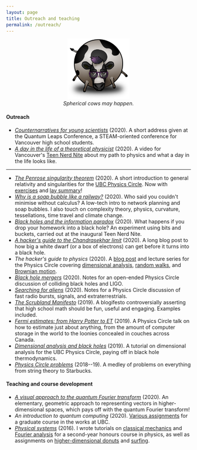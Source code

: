 ```yaml
---
layout: page
title: Outreach and teaching
permalink: /outreach/
---
```



<!--I think science is a great way to get to know the world, and a -->
<!--beautiful thing to share! I list some of my outreach and teaching -->
<!--efforts below. -->

<figure>
    <div style="text-align:center"><img src ="/images/cow.png" width="40%" />
    <figcaption><i>Spherical cows may happen.</i></figcaption>
	</div>
</figure>

#### Outreach

- [*Counternarratives for young scientists*](https://hapax.github.io/assets/reality) (2020). A
  short address given at the Quantum Leaps Conference, a
  STEAM-oriented conference for Vancouver high school students.
- [*A day in the life of a theoretical physicist*](https://www.youtube.com/watch?v=brS_7DUmFRk)
(2020). A video for Vancouver's
[Teen Nerd Nite](https://teennerdnite.wordpress.com/) about my path to
physics and what a day in the life looks like.

---

- [*The Penrose singularity theorem*](assets/singularity.pdf)
  (2020). A short introduction to general relativity and singularities for
  the [UBC Physics Circle](https://outreach.phas.ubc.ca/events/metro-vancouver-physics-circle/). Now
  with [exercises](assets/sing-problems.pdf)
  and [lay summary](assets/penrose.pdf)!
- [*Why is a soap bubble like a railway?*](https://arxiv.org/pdf/2008.09611.pdf)
  (2020). Who said you couldn't minimise without calculus? A low-tech
  intro to network planning and soap bubbles. I also touch on complexity theory, physics, curvature,
  tessellations, time travel and climate change.
- [*Black holes and the information paradox*](assets/tnn.pdf)
  (2020). What happens if you drop your homework into a black hole?
  An experiment using bits and buckets, carried out at the inaugural
  Teen Nerd Nite.
- [*A hacker's guide to the Chandrasekhar limit*](https://hapax.github.io/physics/hacks/chandra/)
  (2020). A long blog post to how big a white dwarf
  (or a box of electrons) can get before it turns into a black hole.
- *The hacker's guide to physics* (2020). A
  [blog post](https://hapax.github.io/physics/teaching/hacks/napkin-hacks/)
  and lecture series for the Physics Circle covering [dimensional analysis](assets/dim-slides.pdf),
  [random walks](assets/random-slides.pdf), and
  [Brownian motion](assets/brownian-slides.pdf).
- [*Black hole mergers*](assets/colliding-black-holes.pdf) (2020). Notes for
    an open-ended Physics Circle discussion of colliding black holes and LIGO.
- [*Searching for aliens*]({{hapax.github.io}}/assets/ET-phone-home.pdf)
  (2020). Notes for a Physics Circle discussion of fast
  radio bursts, signals, and extraterrestrials.
- [*The Scrubland Manifesto*](https://hapax.github.io/maths/teaching/hacks/scrubland/)
  (2019). A blogifesto controversially asserting that high
  school math should be fun, useful and engaging. Examples included.
- [*Fermi estimates: from Harry Potter to ET*](assets/fermi-estimates.pdf) (2019). A
	Physics Circle talk on how to estimate just about anything,
	from the amount of computer storage in the world to the loonies concealed in couches across Canada.
- [*Dimensional analysis and black holes*](assets/dimensional-analysis.pdf)
    (2019). A tutorial on dimensional analysis for the UBC
    Physics Circle, paying off in black hole thermodynamics.
- [*Physics Circle problems*](assets/circle-probs.pdf) (2018--19). A medley of problems on everything from string theory to Starbucks.

#### Teaching and course development

- [*A visual approach to the quantum Fourier transform*](https://hapax.github.io/assets/visual-qft)
  (2020). An elementary, geometric approach to representing vectors in
  higher-dimensional spaces, which pays off with the quantum Fourier transform!
- *An introduction to quantum computing* (2020). [Various assignments](assets/big-qc.pdf) for a graduate
  course in the works at UBC.
- [*Physical systems*](https://archive.handbook.unimelb.edu.au/view/2016/phyc20014)
  (2016). I wrote tutorials on
  [classical mechanics]({{hapax.github.io}}/assets/classical-tutes-full.pdf)
  and
  [Fourier analysis]({{hapax.github.io}}/assets/fourier-tutes-full.pdf)
  for a second-year honours course in physics, as well as assignments on [higher-dimensional donuts]({{hapax.github.io}}/assets/physical-systems-a2.pdf) and [surfing]({{hapax.github.io}}/assets/physical-systems-a3.pdf).

